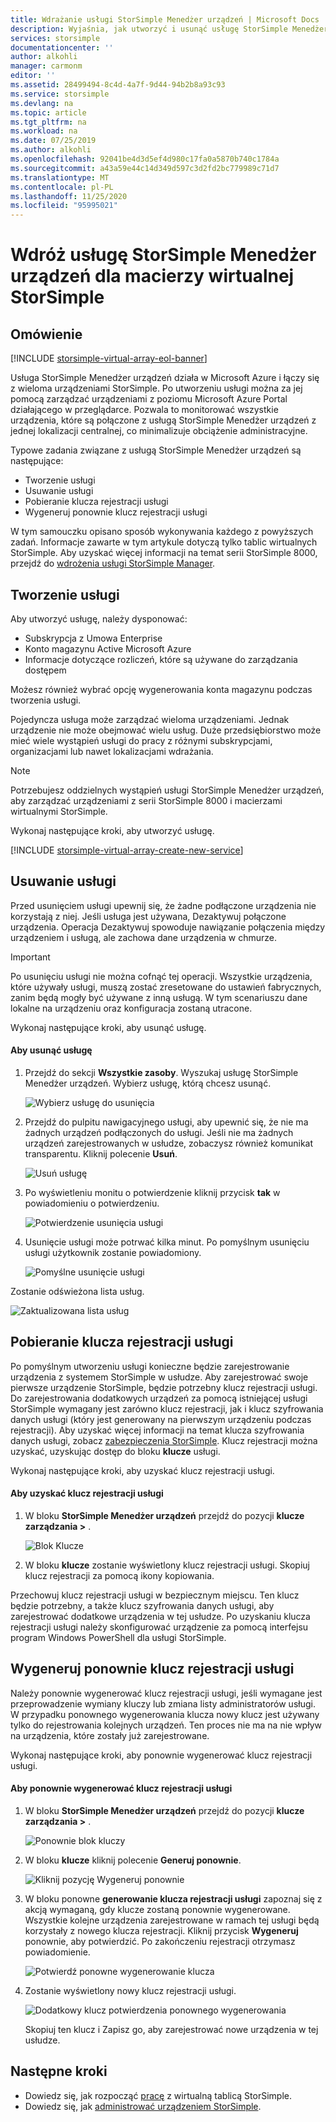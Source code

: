 ```yaml
---
title: Wdrażanie usługi StorSimple Menedżer urządzeń | Microsoft Docs
description: Wyjaśnia, jak utworzyć i usunąć usługę StorSimple Menedżer urządzeń w Azure Portal, a także opis sposobu zarządzania kluczem rejestracji usługi.
services: storsimple
documentationcenter: ''
author: alkohli
manager: carmonm
editor: ''
ms.assetid: 28499494-8c4d-4a7f-9d44-94b2b8a93c93
ms.service: storsimple
ms.devlang: na
ms.topic: article
ms.tgt_pltfrm: na
ms.workload: na
ms.date: 07/25/2019
ms.author: alkohli
ms.openlocfilehash: 92041be4d3d5ef4d980c17fa0a5870b740c1784a
ms.sourcegitcommit: a43a59e44c14d349d597c3d2fd2bc779989c71d7
ms.translationtype: MT
ms.contentlocale: pl-PL
ms.lasthandoff: 11/25/2020
ms.locfileid: "95995021"
---
```

# <a name="deploy-the-storsimple-device-manager-service-for-storsimple-virtual-array"></a>Wdróż usługę StorSimple Menedżer urządzeń dla macierzy wirtualnej StorSimple

## <a name="overview"></a>Omówienie

[!INCLUDE [storsimple-virtual-array-eol-banner](../../includes/storsimple-virtual-array-eol-banner.md)]

Usługa StorSimple Menedżer urządzeń działa w Microsoft Azure i łączy się z wieloma urządzeniami StorSimple. Po utworzeniu usługi można za jej pomocą zarządzać urządzeniami z poziomu Microsoft Azure Portal działającego w przeglądarce. Pozwala to monitorować wszystkie urządzenia, które są połączone z usługą StorSimple Menedżer urządzeń z jednej lokalizacji centralnej, co minimalizuje obciążenie administracyjne.

Typowe zadania związane z usługą StorSimple Menedżer urządzeń są następujące:

* Tworzenie usługi
* Usuwanie usługi
* Pobieranie klucza rejestracji usługi
* Wygeneruj ponownie klucz rejestracji usługi

W tym samouczku opisano sposób wykonywania każdego z powyższych zadań. Informacje zawarte w tym artykule dotyczą tylko tablic wirtualnych StorSimple. Aby uzyskać więcej informacji na temat serii StorSimple 8000, przejdź do [wdrożenia usługi StorSimple Manager](./storsimple-8000-manage-service.md).

## <a name="create-a-service"></a>Tworzenie usługi

Aby utworzyć usługę, należy dysponować:

* Subskrypcja z Umowa Enterprise
* Konto magazynu Active Microsoft Azure
* Informacje dotyczące rozliczeń, które są używane do zarządzania dostępem

Możesz również wybrać opcję wygenerowania konta magazynu podczas tworzenia usługi.

Pojedyncza usługa może zarządzać wieloma urządzeniami. Jednak urządzenie nie może obejmować wielu usług. Duże przedsiębiorstwo może mieć wiele wystąpień usługi do pracy z różnymi subskrypcjami, organizacjami lub nawet lokalizacjami wdrażania.

> [!NOTE]
> Potrzebujesz oddzielnych wystąpień usługi StorSimple Menedżer urządzeń, aby zarządzać urządzeniami z serii StorSimple 8000 i macierzami wirtualnymi StorSimple.


Wykonaj następujące kroki, aby utworzyć usługę.

[!INCLUDE [storsimple-virtual-array-create-new-service](../../includes/storsimple-virtual-array-create-new-service.md)]

## <a name="delete-a-service"></a>Usuwanie usługi

Przed usunięciem usługi upewnij się, że żadne podłączone urządzenia nie korzystają z niej. Jeśli usługa jest używana, Dezaktywuj połączone urządzenia. Operacja Dezaktywuj spowoduje nawiązanie połączenia między urządzeniem i usługą, ale zachowa dane urządzenia w chmurze.

> [!IMPORTANT]
> Po usunięciu usługi nie można cofnąć tej operacji. Wszystkie urządzenia, które używały usługi, muszą zostać zresetowane do ustawień fabrycznych, zanim będą mogły być używane z inną usługą. W tym scenariuszu dane lokalne na urządzeniu oraz konfiguracja zostaną utracone.
 

Wykonaj następujące kroki, aby usunąć usługę.

#### <a name="to-delete-a-service"></a>Aby usunąć usługę

1. Przejdź do sekcji **Wszystkie zasoby**. Wyszukaj usługę StorSimple Menedżer urządzeń. Wybierz usługę, którą chcesz usunąć.
   
    ![Wybierz usługę do usunięcia](./media/storsimple-virtual-array-manage-service/deleteservice2.png)
2. Przejdź do pulpitu nawigacyjnego usługi, aby upewnić się, że nie ma żadnych urządzeń podłączonych do usługi. Jeśli nie ma żadnych urządzeń zarejestrowanych w usłudze, zobaczysz również komunikat transparentu. Kliknij polecenie **Usuń**.
   
    ![Usuń usługę](./media/storsimple-virtual-array-manage-service/deleteservice3.png)

3. Po wyświetleniu monitu o potwierdzenie kliknij przycisk **tak** w powiadomieniu o potwierdzeniu. 
   
    ![Potwierdzenie usunięcia usługi](./media/storsimple-virtual-array-manage-service/deleteservice4.png)
4. Usunięcie usługi może potrwać kilka minut. Po pomyślnym usunięciu usługi użytkownik zostanie powiadomiony.
   
    ![Pomyślne usunięcie usługi](./media/storsimple-virtual-array-manage-service/deleteservice6.png)

Zostanie odświeżona lista usług.

 ![Zaktualizowana lista usług](./media/storsimple-virtual-array-manage-service/deleteservice7.png)

## <a name="get-the-service-registration-key"></a>Pobieranie klucza rejestracji usługi
Po pomyślnym utworzeniu usługi konieczne będzie zarejestrowanie urządzenia z systemem StorSimple w usłudze. Aby zarejestrować swoje pierwsze urządzenie StorSimple, będzie potrzebny klucz rejestracji usługi. Do zarejestrowania dodatkowych urządzeń za pomocą istniejącej usługi StorSimple wymagany jest zarówno klucz rejestracji, jak i klucz szyfrowania danych usługi (który jest generowany na pierwszym urządzeniu podczas rejestracji). Aby uzyskać więcej informacji na temat klucza szyfrowania danych usługi, zobacz [zabezpieczenia StorSimple](./storsimple-8000-security.md). Klucz rejestracji można uzyskać, uzyskując dostęp do bloku **klucze** usługi.

Wykonaj następujące kroki, aby uzyskać klucz rejestracji usługi.

#### <a name="to-get-the-service-registration-key"></a>Aby uzyskać klucz rejestracji usługi
1. W bloku **StorSimple Menedżer urządzeń** przejdź do pozycji **klucze** **zarządzania &gt;** .
   
   ![Blok Klucze](./media/storsimple-virtual-array-manage-service/getregkey2.png)
2. W bloku **klucze** zostanie wyświetlony klucz rejestracji usługi. Skopiuj klucz rejestracji za pomocą ikony kopiowania. 

Przechowuj klucz rejestracji usługi w bezpiecznym miejscu. Ten klucz będzie potrzebny, a także klucz szyfrowania danych usługi, aby zarejestrować dodatkowe urządzenia w tej usłudze. Po uzyskaniu klucza rejestracji usługi należy skonfigurować urządzenie za pomocą interfejsu program Windows PowerShell dla usługi StorSimple.

## <a name="regenerate-the-service-registration-key"></a>Wygeneruj ponownie klucz rejestracji usługi
Należy ponownie wygenerować klucz rejestracji usługi, jeśli wymagane jest przeprowadzenie wymiany kluczy lub zmiana listy administratorów usługi. W przypadku ponownego wygenerowania klucza nowy klucz jest używany tylko do rejestrowania kolejnych urządzeń. Ten proces nie ma na nie wpływ na urządzenia, które zostały już zarejestrowane.

Wykonaj następujące kroki, aby ponownie wygenerować klucz rejestracji usługi.

#### <a name="to-regenerate-the-service-registration-key"></a>Aby ponownie wygenerować klucz rejestracji usługi
1. W bloku **StorSimple Menedżer urządzeń** przejdź do pozycji **klucze** **zarządzania &gt;** .
   
   ![Ponownie blok kluczy](./media/storsimple-virtual-array-manage-service/getregkey2.png)
2. W bloku **klucze** kliknij polecenie **Generuj ponownie**.
   
   ![Kliknij pozycję Wygeneruj ponownie](./media/storsimple-virtual-array-manage-service/getregkey5.png)
3. W bloku ponowne **generowanie klucza rejestracji usługi** zapoznaj się z akcją wymaganą, gdy klucze zostaną ponownie wygenerowane. Wszystkie kolejne urządzenia zarejestrowane w ramach tej usługi będą korzystały z nowego klucza rejestracji. Kliknij przycisk **Wygeneruj** ponownie, aby potwierdzić. Po zakończeniu rejestracji otrzymasz powiadomienie.
   
   ![Potwierdź ponowne wygenerowanie klucza](./media/storsimple-virtual-array-manage-service/getregkey3.png)
4. Zostanie wyświetlony nowy klucz rejestracji usługi.
   
    ![Dodatkowy klucz potwierdzenia ponownego wygenerowania](./media/storsimple-virtual-array-manage-service/getregkey4.png)
   
   Skopiuj ten klucz i Zapisz go, aby zarejestrować nowe urządzenia w tej usłudze.

## <a name="next-steps"></a>Następne kroki
* Dowiedz się, jak rozpocząć [pracę](storsimple-virtual-array-deploy1-portal-prep.md) z wirtualną tablicą StorSimple.
* Dowiedz się, jak [administrować urządzeniem StorSimple](storsimple-ova-web-ui-admin.md).